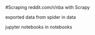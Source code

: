 #Scraping reddit.com/r/nba with Scrapy

exported data from spider in data 

jupyter notebooks in notebooks
